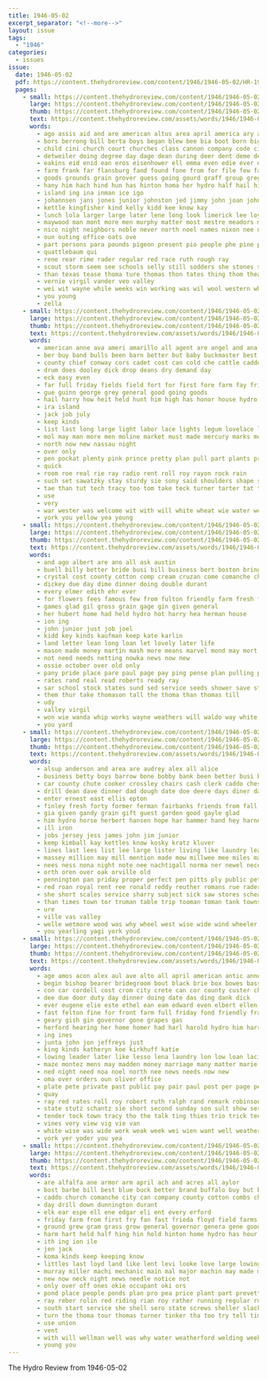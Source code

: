 ```yaml
---
title: 1946-05-02
excerpt_separator: "<!--more-->"
layout: issue
tags:
  - "1946"
categories:
  - issues
issue:
  date: 1946-05-02
  pdf: https://content.thehydroreview.com/content/1946/1946-05-02/HR-1946-05-02.pdf
  pages:
    - small: https://content.thehydroreview.com/content/1946/1946-05-02/small/HR-1946-05-02-01.jpg
      large: https://content.thehydroreview.com/content/1946/1946-05-02/large/HR-1946-05-02-01.jpg
      thumb: https://content.thehydroreview.com/content/1946/1946-05-02/thumbnails/HR-1946-05-02-01.jpg
      text: https://content.thehydroreview.com/assets/words/1946/1946-05-02/HR-1946-05-02-01.txt
      words:
        - ago assis aid and are american altus area april america ary art all arthur ali acres aye alfalfa apache
        - bors berrong bill berta boys began blew bee bia boot born big been black bae bohannan brother bright beverly business ben back boy bailess bag bost but boss bar baptist
        - child cini church court churches class cannon company code city cook carruth college chief cordell crown clyde cone care cin county counter cooper carlin coffee clinton cases candi car
        - detweiler doing degree day dage dean during deer dent deme death denly differ days der dies
        - eakins eid enid ean eros eisenhower ell emma even edie ever elisha every ele
        - farm frank far flansburg fand found fone from for file few farmer first fie fred friends fant frida friendly friday field fire fail
        - goods grounds grain grover guess going gourd graff group gregory greece gena
        - hany him hach hind hun has hinton homa her hydro half hail high hard had helena holding hay hae hunter howard husband harry home harbor holl hal hint held
        - island ing ina inman ice igo
        - johannsen jans jones junior johnston jed jimmy john joan johnson jack job joe joel
        - kettle kingfisher kind kelly kidd kee know kay
        - lunch lola larger large later lene long look limerick lee loyal lok liberal like lal las lay leo list little lowing
        - maywood man mont more men murphy matter most mestre meadors members mogg mer made mares many myrtle moses majors mules means moore main moe may master march matic mount
        - nico night neighbors noble never north noel names nixon nee niel
        - oun outing office oats ove
        - part persons para pounds pigeon present pio people phe pine power parks pro page pet prong peer pies
        - quattlebaum qui
        - rene rear rime rader regular red race ruth rough ray
        - scout storm seem see schools selly still sodders she stones seiler second shorty street supper shoe sunday steely said sor spies schoo son school steffens stap schantz straight sale staples ship short seems stolen sieger save satin strong saturday stockton state steffen store star
        - than texas tease thoma ture thomas thon tates thing thom theal ten theron trip town top tober trim them the tara take
        - vernie virgil vander veo valley
        - wei wit wayne while weeks win working was wil wool western white with work willing wait went weal will word wart wees week war water
        - you young
        - zella
    - small: https://content.thehydroreview.com/content/1946/1946-05-02/small/HR-1946-05-02-02.jpg
      large: https://content.thehydroreview.com/content/1946/1946-05-02/large/HR-1946-05-02-02.jpg
      thumb: https://content.thehydroreview.com/content/1946/1946-05-02/thumbnails/HR-1946-05-02-02.jpg
      text: https://content.thehydroreview.com/assets/words/1946/1946-05-02/HR-1946-05-02-02.txt
      words:
        - american anne ava ameri amarillo all agent are angel and ana acre albert ale ask
        - ber buy band bulls been barn better but baby buckmaster best black back bus burt business bottom beaune bors
        - county chief conway cors cadet cost can cold che cattle caddo cross cera city college cobb caruso choice crisp counter crate
        - drum does dooley dick drop deans dry demand day
        - eck easy even
        - far full friday fields field fort for first fore farm fay fries from flowers fulton fan
        - gue guinn george grey general good going goods
        - hail harry how heit held hunt him high has honor house hydro hope hai head
        - ira island
        - jack job july
        - keep kinds
        - list last long large light labor lace lights legum lovelace land low
        - mol may man more men moline market must made mercury marks morgan many
        - north now new nassau night
        - over only
        - pen pockat plenty pink prince pretty plan pull part plants president pulling power pay plant peter
        - quick
        - room roe real rie ray radio rent roll roy rayon rock rain
        - such set sawatzky stay sturdy sie sony said shoulders shape sale sines sunday sweet see state schoo service siew saturday side shine still sires say solis slow sites station seen sister show school summer south senti
        - tae than tut tech tracy too tom take teck turner tarter tat the tribe them
        - use
        - very
        - war wester was welcome wit with will white wheat wie water western wheel went weather week write weatherford
        - york you yellow yea young
    - small: https://content.thehydroreview.com/content/1946/1946-05-02/small/HR-1946-05-02-03.jpg
      large: https://content.thehydroreview.com/content/1946/1946-05-02/large/HR-1946-05-02-03.jpg
      thumb: https://content.thehydroreview.com/content/1946/1946-05-02/thumbnails/HR-1946-05-02-03.jpg
      text: https://content.thehydroreview.com/assets/words/1946/1946-05-02/HR-1946-05-02-03.txt
      words:
        - and ago albert are ano all ask austin
        - buell billy better bride busi bill business bert boston bring bear bobby bank board byrum best bethel
        - crystal cost county cotton comp cream cruzan come comanche charles company coop church cooler can caddo coffey
        - dickey due day dime dinner doing double durant
        - every elmer edith ehr ever
        - for flowers fees famous few from fulton friendly farm fresh field frank faster free
        - games glad gil gross grain gage gin given general
        - her hubert home had held hydro hot harry hea herman house
        - ion ing
        - john junior just job joel
        - kidd key kinds kaufman keep kate karlin
        - land letter lean long loan let lovely later life
        - mason made money martin mash more means marvel mond may mort mencke
        - not need needs netting nowka news now new
        - ossie october over old only
        - pany pride place pare paul page pay ping pense plan pulling per pitzer
        - rates rand real read roberts ready ray
        - sar school stock states sund sed service seeds shower save start see sunday schmidt saturday store stockton shirley stout self smith seed sandy
        - them thur take thomason tall the thoma than thomas till
        - udy
        - valley virgil
        - won wie wanda whip works wayne weathers will waldo way white was while with welding washita
        - you yard
    - small: https://content.thehydroreview.com/content/1946/1946-05-02/small/HR-1946-05-02-04.jpg
      large: https://content.thehydroreview.com/content/1946/1946-05-02/large/HR-1946-05-02-04.jpg
      thumb: https://content.thehydroreview.com/content/1946/1946-05-02/thumbnails/HR-1946-05-02-04.jpg
      text: https://content.thehydroreview.com/assets/words/1946/1946-05-02/HR-1946-05-02-04.txt
      words:
        - alsup anderson and area are audrey alex all alice
        - business betty boys barrow bone bobby bank been better busi binder big butler books but belt bring blue bud
        - car county chute cooker crossley chairs cash clerk caddo chester carrier candies cold corn common crystal claude coin come city cat cattle company credit course cane cream college case cody carmen care
        - drill dean dave dinner dad dough date doe deere days diner day dagle
        - enter ernest east ellis epton
        - finley fresh forty former ferman fairbanks friends from fall first few fruits fred fish floor freddie farm force for
        - gia given gandy grain gift guest garden good gayle glad
        - him hydro horse herbert hansen hope har hammer hand hey harness heater hinton han harris home head has high hint her
        - ill iron
        - jobs jersey jess james john jim junior
        - kemp kimball kay kettles know kosky kratz kluver
        - lines last lees list lee large lister living like laundry leather less lawn lamp lot lunch lovely lake lane len
        - massey million may mill mention made mow millwee mee miles mars mower men mone money most mex milk more marshall man mir moline melotte many mare mean
        - nees ness nona night note nee nachtigall norma ner newel nece new now not
        - orth oren over oak orville old
        - pennington pan priday proper perfect pen pitts ply public pete pipes pitta pin power pencil people payne piano paul persons past per
        - red roan royal rent ree ronald reddy reuther romans rue rader rote ris rew radio range round rake
        - she short scales service sharry subject sick saw stores scheafer smith son soe side shirley sharon shall station sala state square sein sata south set see stock seven sum saturday steffens sell steers said sewing singer sunday sheller speedy smooth school sale soon
        - than times town tor truman table trip tooman toman tank towns tes too tas then the tailor thompson thomas thurs
        - ure
        - ville vas valley
        - welle wetmore wood was why wheel west wise wide wind wheeler water wale willard week whiteface work want will wagon white wish weatherford with
        - you yearling yagi york youd
    - small: https://content.thehydroreview.com/content/1946/1946-05-02/small/HR-1946-05-02-05.jpg
      large: https://content.thehydroreview.com/content/1946/1946-05-02/large/HR-1946-05-02-05.jpg
      thumb: https://content.thehydroreview.com/content/1946/1946-05-02/thumbnails/HR-1946-05-02-05.jpg
      text: https://content.thehydroreview.com/assets/words/1946/1946-05-02/HR-1946-05-02-05.txt
      words:
        - age amos acon alex aul ave alto all april american antic anne alsup are and arm alva ath agent amelia
        - begin bishop bearer bridegroom bout black brie box bowes bassler baty bring brick big brides bills back bost boston bill buy blier borrow bank
        - con car cordell cost crom city crete can cor county custer cha come confidential class credit course col conway caddo coe cashier call cima
        - dee due door duty day dinner doing date das ding dank dick
        - ever eugene elie este ethel ean eam edward even elbert ellen
        - fast felton fine for front farm full friday fond friendly frank flight freidline from face first floor
        - geary gish gin governor gone grapes gas
        - herford hearing her home homer had harl harold hydro him harris horse herndon hays has hinton
        - ing ines
        - junta john jon jeffreys just
        - king kinds katheryn koe kirkhuff katie
        - lowing leader later like lesso lena laundry lon low loan lacie lump lia little lea lish
        - maze montez mens may madden money marriage many matter marie mary morgan mae magnolia meeks mattress mer march made med martin man miss maria
        - ned night need noa noel north nee news needs now new
        - oma over orders oun oliver office
        - plate pete private past public pay pair paul post per page penas press pier pee pope pone
        - quay
        - ray red rates roll roy robert ruth ralph rand remark robinson real rest ruber
        - state stutz schantz sie short second sunday son sult show service side sia saturday stella see stafford springs shows shard swale sali sale sluga siva slagell she sat sone sales size sap
        - tender tock town tracy tho the talk ting thies trio trick tee tangier tin tucker tum
        - vines very view vig vie van
        - white wise was wide work weak week wei wien want well weatherford weeks way wedding with wald wilbur went worn
        - york yer yoder you yea
    - small: https://content.thehydroreview.com/content/1946/1946-05-02/small/HR-1946-05-02-06.jpg
      large: https://content.thehydroreview.com/content/1946/1946-05-02/large/HR-1946-05-02-06.jpg
      thumb: https://content.thehydroreview.com/content/1946/1946-05-02/thumbnails/HR-1946-05-02-06.jpg
      text: https://content.thehydroreview.com/assets/words/1946/1946-05-02/HR-1946-05-02-06.txt
      words:
        - are alfalfa ane armor arm april ach and acres all aylor
        - bost barbe bill best blue buck better brand buffalo buy but bargen buckmaster been belts bream brother
        - caddo church comanche city can company county cotton combs chisum carry chief cables car cover cue case call
        - day drill down dunnington durant
        - elk ear espe ell ene edgar eli ent every erford
        - friday farm from first fry fan fast frieda floyd field farms ference famous free few fish frank for folds
        - ground grew gram grass grow general governor genera gene good ghost gas grama
        - harm hart held half hing hin hold hinton home hydro has hour house herbert health her holding high hand horse
        - ith ing ion ile
        - jen jack
        - koma kinds keep keeping know
        - littles last loyd land like lent levi looke love large lowing louie line lovely
        - murray miller machi mechanic main mal major machin may made more much model minor mast mag miss mark mound
        - new now neck night news needle notice not
        - only over off ones okie occupant oki ors
        - pond place people ponds plan pro pea price plant part prevett poteet pin pam park
        - ray reber rolin red riding rian roy rather running regular russell radio run rally
        - south start service she shell sero state screws sheller slack style said short standard station sewing surface spencer ser smooth see sweet suits store son speaker spark stage special shoe saliba sickles selma seed small stock saturday speak street
        - turn the thoma tour thomas turner tinker tha too try tell times trom toda them taken throw tabata
        - use union
        - vent
        - with will wellman well was why water weatherford welding week wells wheat ward world while work winter weather wayne
        - young you
---
```


The Hydro Review from 1946-05-02

<!--more-->

